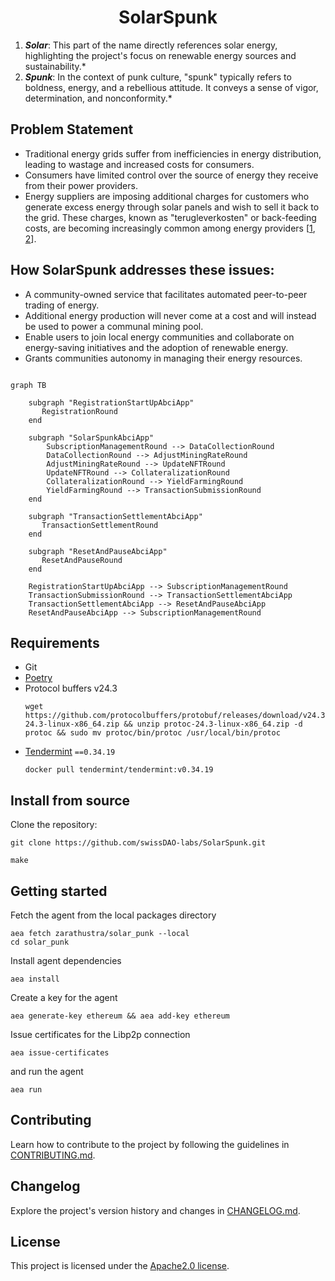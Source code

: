 <h1 align="center">
    <b>SolarSpunk</b>
</h1>

<p align="center">
    <!-- Add badges here -->
</p>

1. ***Solar***: This part of the name directly references solar energy, highlighting the project's focus on renewable energy sources and sustainability.*
2. ***Spunk***: In the context of punk culture, "spunk" typically refers to boldness, energy, and a rebellious attitude. It conveys a sense of vigor, determination, and nonconformity.*


<!-- ## Introduction -->


## Problem Statement
- Traditional energy grids suffer from inefficiencies in energy distribution, leading to wastage and increased costs for consumers.
- Consumers have limited control over the source of energy they receive from their power providers.
- Energy suppliers are imposing additional charges for customers who generate excess energy through solar panels and wish to sell it back to the grid. These charges, known as "terugleverkosten" or back-feeding costs, are becoming increasingly common among energy providers [[1](https://balkangreenenergynews.com/dutch-prosumers-must-pay-fees-to-feed-surplus-electricity-to-grid/), [2](https://www.consumentenbond.nl/zonnepanelen/terugleverkosten)].


## How SolarSpunk addresses these issues:
- A community-owned service that facilitates automated peer-to-peer trading of energy.
- Additional energy production will never come at a cost and will instead be used to power a communal mining pool.
- Enable users to join local energy communities and collaborate on energy-saving initiatives and the adoption of renewable energy.
- Grants communities autonomy in managing their energy resources.


```mermaid

graph TB

    subgraph "RegistrationStartUpAbciApp"
       RegistrationRound
    end

    subgraph "SolarSpunkAbciApp"
        SubscriptionManagementRound --> DataCollectionRound
        DataCollectionRound --> AdjustMiningRateRound
        AdjustMiningRateRound --> UpdateNFTRound
        UpdateNFTRound --> CollateralizationRound
        CollateralizationRound --> YieldFarmingRound
        YieldFarmingRound --> TransactionSubmissionRound
    end

    subgraph "TransactionSettlementAbciApp"
       TransactionSettlementRound
    end
    
    subgraph "ResetAndPauseAbciApp"
       ResetAndPauseRound
    end
   
    RegistrationStartUpAbciApp --> SubscriptionManagementRound
    TransactionSubmissionRound --> TransactionSettlementAbciApp
    TransactionSettlementAbciApp --> ResetAndPauseAbciApp
    ResetAndPauseAbciApp --> SubscriptionManagementRound
```


## Requirements

- Git
- [Poetry](https://github.com/python-poetry/poetry)
- Protocol buffers v24.3
    ```shell
    wget https://github.com/protocolbuffers/protobuf/releases/download/v24.3/protoc-24.3-linux-x86_64.zip && unzip protoc-24.3-linux-x86_64.zip -d protoc && sudo mv protoc/bin/protoc /usr/local/bin/protoc
    ```
- [Tendermint](https://docs.tendermint.com/v0.34/introduction/install.html) `==0.34.19`
    ```shell
    docker pull tendermint/tendermint:v0.34.19
    ```


## Install from source

Clone the repository:

```shell
git clone https://github.com/swissDAO-labs/SolarSpunk.git
```


```
make
```


## Getting started

Fetch the agent from the local packages directory
```shell
aea fetch zarathustra/solar_punk --local
cd solar_punk
```

Install agent dependencies
```shell
aea install
```

Create a key for the agent
```shell
aea generate-key ethereum && aea add-key ethereum 
```

Issue certificates for the Libp2p connection
```shell
aea issue-certificates
```

and run the agent
```shell
aea run
```


## Contributing
Learn how to contribute to the project by following the guidelines in [CONTRIBUTING.md](CONTRIBUTING.md).

## Changelog
Explore the project's version history and changes in [CHANGELOG.md](CHANGELOG.md).

## License
This project is licensed under the [Apache2.0 license](LICENSE).


